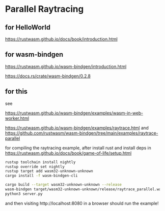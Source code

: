 # Parallel Raytracing

## for HelloWorld

https://rustwasm.github.io/docs/book/introduction.html

## for wasm-bindgen

https://rustwasm.github.io/wasm-bindgen/introduction.html

https://docs.rs/crate/wasm-bindgen/0.2.8

## for this

see

https://rustwasm.github.io/wasm-bindgen/examples/wasm-in-web-worker.html

https://rustwasm.github.io/wasm-bindgen/examples/raytrace.html and https://github.com/rustwasm/wasm-bindgen/tree/main/examples/raytrace-parallel

for compiling the raytracing example, after install rust and install deps in https://rustwasm.github.io/docs/book/game-of-life/setup.html

```sh
rustup toolchain install nightly
rustup override set nightly
rustup target add wasm32-unknown-unknown
cargo install -f wasm-bindgen-cli

cargo build --target wasm32-unknown-unknown --release
wasm-bindgen target/wasm32-unknown-unknown/release/raytrace_parallel.wasm --out-dir . --target no-modules
python3 server.py
```

and then visiting http://localhost:8080 in a browser should run the example!
